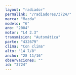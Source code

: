 ```yaml
---
layout: "radiador"
permalink: "/radiadores/3724/"
marca: "Mazda"
modelo: "6"
ano: "2004"
motor: "L4 2.3"
transmision: "Automática"
parte: "432679"
clima: "Con clima"
alto: "14 7/8"
ancho: "28 11/16"
observaciones: ""
id: "3724"
---
```


